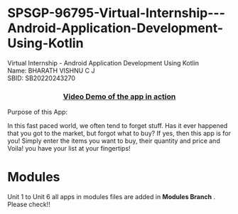 # SPSGP-96795-Virtual-Internship---Android-Application-Development-Using-Kotlin
Virtual Internship - Android Application Development Using Kotlin
<br>
Name: BHARATH VISHNU C J <br>
SBID:	SB20220243270

<a href=" "><h3 align="center">Video Demo of the app in action</h4></a>

Purpose of this App:

In this fast paced world, we often tend to forget stuff. Has it ever happened that you got to the market, but forgot what to buy? If yes, then this app is for you!
Simply enter the items you want to buy, their quantity and price and Voila! you have your list at your fingertips!

# Modules

Unit 1 to Unit 6 all apps in modules files are added in **Modules Branch** . Please check!!
